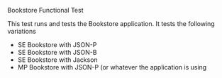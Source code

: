 Bookstore Functional Test

This test runs and tests the Bookstore application. It 
tests the following variations

* SE Bookstore with JSON-P
* SE Bookstore with JSON-B
* SE Bookstore with Jackson
* MP Bookstore with JSON-P (or whatever the application
  is using

